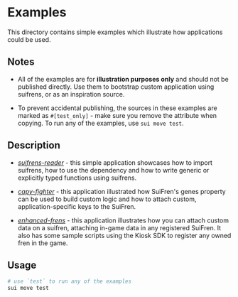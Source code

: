 # Examples

This directory contains simple examples which illustrate how applications could
be used.

## Notes

- All of the examples are for **illustration purposes only** and should not be
published directly. Use them to bootstrap custom application using suifrens, or
as an inspiration source.

- To prevent accidental publishing, the sources in these examples are marked as
`#[test_only]` - make sure you remove the attribute when copying. To run any of
the examples, use `sui move test`.

## Description

- [*suifrens-reader*](./suifrens-reader/) - this simple application showcases how
to import suifrens, how to use the dependency and how to write generic or
explicitly typed functions using suifrens.

- [*capy-fighter*](./capy-fighter/) - this application illustrated how SuiFren's
genes property can be used to build custom logic and how to attach custom,
application-specific keys to the SuiFren.

- [*enhanced-frens*](./enhanced-frens/) - this application illustrates how you can
attach custom data on a suifren, attaching in-game data in any registered SuiFren.
It also has some sample scripts using the Kiosk SDK to register any owned fren in the game.

## Usage

```bash
# use `test` to run any of the examples
sui move test
```
